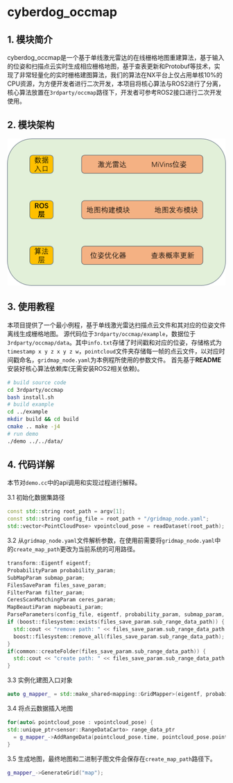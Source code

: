 # cyberdog_occmap

## 1. 模块简介
cyberdog_occmap是一个基于单线激光雷达的在线栅格地图重建算法，基于输入的位姿和扫描点云实时生成相应栅格地图，基于查表更新和Protobuf等技术，实现了非常轻量化的实时栅格建图算法，我们的算法在NX平台上仅占用单核10%的CPU资源，为方便开发者进行二次开发，本项目将核心算法与ROS2进行了分离，核心算法放置在`3rdparty/occmap`路径下，开发者可参考ROS2接口进行二次开发使用。

## 2. 模块架构

<center>

![](./image/cyberdog_occmap/cyberdog_occmap_cn.png)

</center>

## 3. 使用教程
本项目提供了一个最小例程，基于单线激光雷达扫描点云文件和其对应的位姿文件离线生成栅格地图。
源代码位于`3rdparty/occmap/example`，数据位于`3rdparty/occmap/data`。其中`info.txt`存储了时间戳和对应的位姿，存储格式为`timestamp x y z x y z w`，`pointcloud`文件夹存储每一帧的点云文件，以对应时间戳命名，`gridmap_node.yaml`为本例程所使用的参数文件。
首先基于**README**安装好核心算法依赖库(无需安装ROS2相关依赖)。
```bash
# build source code
cd 3rdparty/occmap
bash install.sh
# build example
cd ../example
mkdir build && cd build
cmake .. make -j4
# run demo
./demo ../../data/
```

## 4. 代码详解
本节对`demo.cc`中的api调用和实现过程进行解释。

3.1 初始化数据集路径
```cpp
const std::string root_path = argv[1];
const std::string config_file = root_path + "/gridmap_node.yaml";
std::vector<PointCloudPose> vpointcloud_pose = readDataset(root_path);
```

3.2 从`gridmap_node.yaml`文件解析参数，在使用前需要将`gridmap_node.yaml`中的`create_map_path`更改为当前系统的可用路径。
```cpp
transform::Eigentf eigentf;
ProbabilityParam probability_param;
SubMapParam submap_param;
FilesSaveParam files_save_param;
FilterParam filter_param;
CeresScanMatchingParam ceres_param;
MapBeautiParam mapbeauti_param;	
ParseParameters(config_file, eigentf, probability_param, submap_param, files_save_param, filter_param, ceres_param, mapbeauti_param);
if (boost::filesystem::exists(files_save_param.sub_range_data_path)) {
  std::cout << "remove path: " << files_save_param.sub_range_data_path << std::endl;
  boost::filesystem::remove_all(files_save_param.sub_range_data_path);
}
if(common::createFolder(files_save_param.sub_range_data_path)) {
  std::cout << "create path: " << files_save_param.sub_range_data_path << std::endl;
}
```

3.3 实例化建图入口对象
```cpp
auto g_mapper_ = std::make_shared<mapping::GridMapper>(eigentf, probability_param, submap_param, files_save_param, filter_param, ceres_param, mapbeauti_param);                                               	 
```

3.4 将点云数据插入地图
```cpp
for(auto& pointcloud_pose : vpointcloud_pose) {
std::unique_ptr<sensor::RangeDataCarto> range_data_ptr 
  = g_mapper_->AddRangeData(pointcloud_pose.time, pointcloud_pose.pointcloud, pointcloud_pose.pose, eigentf.laser2baselink);
}
```

3.5 生成地图，最终地图和二进制子图文件会保存在`create_map_path`路径下。
```cpp
g_mapper_->GenerateGrid("map");
```